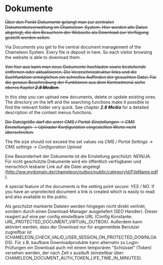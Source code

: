 # Dokumente

~~Über den Punkt *Dokumente* gelangt man zur zentralen Dokumentenverwaltung im Chameleon-System. Hier werden alle Daten abgelegt, die den Besuchern der Webseite als Download zur Verfügung gestellt werden sollen.~~

Via *Documents* you get to the central document management of the Chameleon System. Every file is deposit in here. So each visitor browsing the website is able to download them.

~~Von hier aus kann man neue Dokumente hochladen sowie bestehende entfernen oder aktualisieren. Die Verzeichnisstruktur links und die Suchfunktion ermöglichen ein schnelles Auffinden der gesuchten Datei.
Für die genaue Beschreibung der Funktionen aus dem Kontextmenü siehe oberes Kapitel ***2.8 Medien***.~~

In this step you can upload new documents, delete or update existing ones. The directory on the left and the searching functions make it possible to find the relevant folder very quick. See chapter ***2.8 Media*** for a detailed description of the context menus functions.

~~Die Dateigröße darf die unter *CMS / Portal-Einstellungen → CMS Einstellungen → Uploader Konfiguration* eingestellten Werte nicht überschreiten.~~

The file size should not exceed the set values via *CMS / Portal Settings -> CMS settings -> Configuration Upload*

Eine Besonderheit der Dokumente ist die Einstellung *geschützt: NEIN/JA*. Für nicht geschützte Dokumente wird ein öffentlich verfügbarer und menschlich lesbarer Link auf die Datei angelegt (http://ww.mydomain.de/chameleon/outbox/public/categoryId/FileName.pdf). 

A special feature of the documents is the setting point *secure: YES / NO*. If you have an unprotected document a link is created which is easily to read and also available to the public. 

Als *geschützt* markierte Dateien werden hingegen nicht direkt verlinkt, sondern durch einen Download-Manager ausgeliefert (SEO Handler). Dieser reagiert auf eine per config einstellbare URL (Config Konstante: URL_PROTECTED_DOCUMENT_VIRTUAL_OUTBOX). Außerdem kann aktiviert werden, dass der Download nur für angemeldete Benutzer zugreifbar ist (CHAMELEON_CHECK_VALID_USER_SESSION_ON_PROTECTED_DOWNLOADS). Für z.B. kaufbare Downloadprodukte kann alternativ zu Login-Prüfungen ein Download auch mit einem temporären "Schlüssel" (Token) versehen werden, der nach Zeit x ausläuft (einstellbar über: CHAMELEON_DOCUMENT_AUTH_TOKEN_LIFE_TIME_IN_MINUTES).